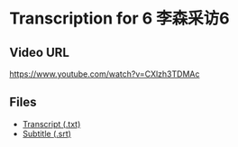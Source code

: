 # Transcription for 6 李森采访6
## Video URL
https://www.youtube.com/watch?v=CXlzh3TDMAc
 
## Files
- [Transcript (.txt)](./transcript.txt)
- [Subtitle (.srt)](./transcript.srt)
